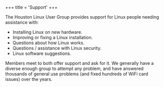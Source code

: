 +++
title = 'Support'
+++

The Houston Linux User Group provides support for Linux people needing assistance with:

- Installing Linux on new hardware.
- Improving or fixing a Linux installation.
- Questions about how Linux works.
- Questions / assistance with Linux security.
- Linux software suggestions.

Members meet to both offer support and ask for it. We generally have a diverse enough group to attempt any problem, and have answered thousands of general use problems (and fixed hundreds of WiFi card issues) over the years.
